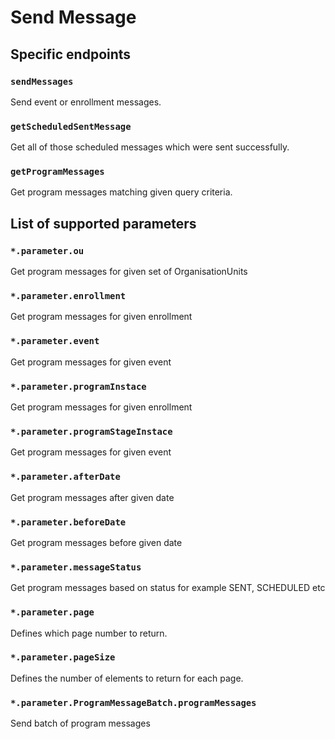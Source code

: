 # Send Message

## Specific endpoints

### `sendMessages`

Send event or enrollment messages.

### `getScheduledSentMessage`

Get all of those scheduled messages which were sent successfully.

### `getProgramMessages`

Get program messages matching given query criteria.

## List of supported parameters

### `*.parameter.ou`

Get program messages for given set of OrganisationUnits

### `*.parameter.enrollment`

Get program messages for given enrollment

### `*.parameter.event`

Get program messages for given event

### `*.parameter.programInstace`

Get program messages for given enrollment

### `*.parameter.programStageInstace`

Get program messages for given event

### `*.parameter.afterDate`

Get program messages after given date

### `*.parameter.beforeDate`

Get program messages before given date

### `*.parameter.messageStatus`

Get program messages based on status for example SENT, SCHEDULED etc

### `*.parameter.page`

Defines which page number to return.

### `*.parameter.pageSize`

Defines the number of elements to return for each page.

### `*.parameter.ProgramMessageBatch.programMessages`

Send batch of program messages